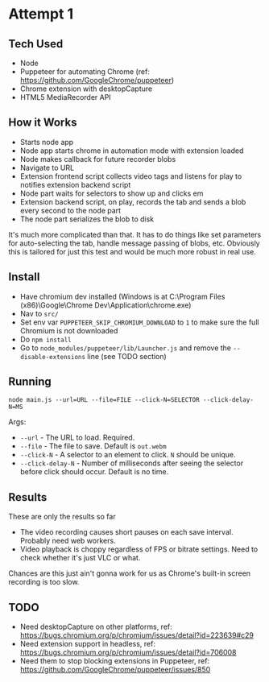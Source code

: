 # Attempt 1

## Tech Used

* Node
* Puppeteer for automating Chrome (ref: https://github.com/GoogleChrome/puppeteer)
* Chrome extension with desktopCapture
* HTML5 MediaRecorder API 

## How it Works

* Starts node app
* Node app starts chrome in automation mode with extension loaded
* Node makes callback for future recorder blobs
* Navigate to URL
* Extension frontend script collects video tags and listens for play to notifies extension backend script
* Node part waits for selectors to show up and clicks em
* Extension backend script, on play, records the tab and sends a blob every second to the node part
* The node part serializes the blob to disk

It's much more complicated than that. It has to do things like set parameters for auto-selecting the tab, handle message
passing of blobs, etc. Obviously this is tailored for just this test and would be much more robust in real use.

## Install

* Have chromium dev installed (Windows is at C:\Program Files (x86)\Google\Chrome Dev\Application\chrome.exe)
* Nav to `src/`
* Set env var `PUPPETEER_SKIP_CHROMIUM_DOWNLOAD` to `1` to make sure the full Chromium is not downloaded
* Do `npm install`
* Go to `node_modules/puppeteer/lib/Launcher.js` and remove the `--disable-extensions` line (see TODO section)

## Running

    node main.js --url=URL --file=FILE --click-N=SELECTOR --click-delay-N=MS

Args:

* `--url` - The URL to load. Required.
* `--file` - The file to save. Default is `out.webm`
* `--click-N` - A selector to an element to click. `N` should be unique.
* `--click-delay-N` - Number of milliseconds after seeing the selector before click should occur. Default is no time.

## Results

These are only the results so far

* The video recording causes short pauses on each save interval. Probably need web workers.
* Video playback is choppy regardless of FPS or bitrate settings. Need to check whether it's just VLC or what.

Chances are this just ain't gonna work for us as Chrome's built-in screen recording is too slow.

## TODO

* Need desktopCapture on other platforms, ref: https://bugs.chromium.org/p/chromium/issues/detail?id=223639#c29
* Need extension support in headless, ref: https://bugs.chromium.org/p/chromium/issues/detail?id=706008
* Need them to stop blocking extensions in Puppeteer, ref: https://github.com/GoogleChrome/puppeteer/issues/850